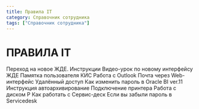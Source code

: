 ```yaml
---
title: Правила IT
category: Справочник сотрудника
tags: ["Справочник сотрудника"]
---
```

# ПРАВИЛА IT

Переход на новое ЖДЕ. Инструкции
Видео-урок по новому интерфейсу ЖДЕ
Памятка пользователя КИС
Работа с Outlook
Почта через Web-интерфейс
Удалённый доступ
Как изменить пароль в Oracle BI ver.11
Инструкция автоархивирование
Подключение принтера
Работа с диском P
Как работать с Сервис-деск
Если вы забыли пароль в Servicedesk
 
